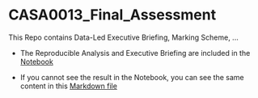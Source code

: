 # CASA0013_Final_Assessment

This Repo contains Data-Led Executive Briefing, Marking Scheme, ...

- The Reproducible Analysis and Executive Briefing are included in the [Notebook](/Assessment#3_Data-Led_Executive_Briefing.ipynb)

- If you cannot see the result in the Notebook, you can see the same content in this [Markdown file](/Assessment#3_Data-Led_Executive_Briefing.md)